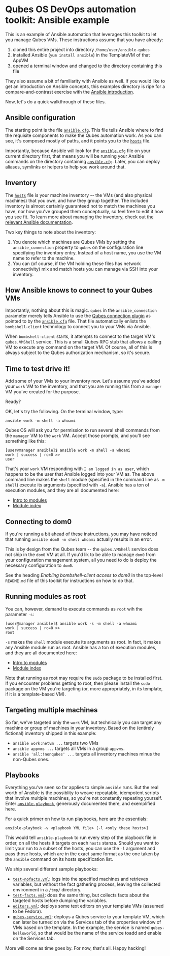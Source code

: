 Qubes OS DevOps automation toolkit: Ansible example
==================================================

This is an example of Ansible automation that leverages this toolkit to
let you manage Qubes VMs.  These instructions assume that you have already:

1. cloned this entire project into directory `/home/user/ansible-qubes`
2. installed Ansible (`yum install ansible`) in the TemplateVM of that AppVM
3. opened a terminal window and changed to the directory containing this file

They also assume a bit of familiarity with Ansible as well.  If you would like
to get an introduction on Ansible concepts, this examples directory is ripe
for a compare-and-contrast exercise with the
[Ansible introduction](https://docs.ansible.com/ansible/intro_getting_started.html).

Now, let's do a quick walkthrough of these files.

Ansible configuration
---------------------

The starting point is the file [`ansible.cfg`](./ansible.cfg).  This file tells Ansible where
to find the requisite components to make the Qubes automation work.  As
you can see, it's composed mostly of paths, and it points you to the
[`hosts`](./hosts) file.

Importantly, because Ansible will look for the [`ansible.cfg`](./ansible.cfg) file
on your current directory first, that means you will be running your
Ansible commands on the directory containing [`ansible.cfg`](./ansible.cfg).  Later, you can
deploy aliases, symlinks or helpers to help you work around that.

Inventory
---------

The [`hosts`](./hosts) file is your machine inventory -- the VMs (and also physical
machines) that you own, and how they group together.  The included inventory
is almost certainly guaranteed not to match the machines you have, nor how
you've grouped them conceptually, so feel free to edit it how you see fit.  To
learn more about managing the inventory, check out [the relevant Ansible
documentation](https://docs.ansible.com/ansible/intro_inventory.html).

Two key things to note about the inventory:

1. You denote which machines are Qubes VMs by setting the `ansible_connection`
   property to `qubes` on the configuration line specifying the inventory
   entry.   Instead of a host name, you use the VM name to refer to the
   machine.
2. You can (of course, if the VM holding these files has network
   connectivity) mix and match hosts you can manage via SSH into your
   inventory.

How Ansible knows to connect to your Qubes VMs
----------------------------------------------

Importantly, nothing about this is magic.  `qubes` in the `ansible_connection`
parameter merely tells Ansible to use the
[Qubes connection plugin](../../ansible/connection_plugins/qubes.py)
as pointed to by the [`ansible.cfg`](./ansible.cfg) file.  That file automatically enlists
the `bombshell-client` technology to connect you to your VMs via Ansible.

When `bombshell-client` starts, it attempts to connect to the target VM's
`qubes.VMShell` service.  This is a small Qubes RPC stub that allows a calling
VM to execute any command on the target VM.  Of course, all of this is
always subject to the Qubes authorization mechanism, so it's secure.

Time to test drive it!
----------------------

Add some of your VMs to your inventory now.  Let's assume you've added your
`work` VM to the inventory, and that you are running this from a `manager`
VM you've created for the purpose.

Ready?

OK, let's try the following.  On the terminal window, type:

    ansible work -m shell -a whoami

Qubes OS will ask you for permission to run several shell commands from the
`manager` VM to the `work` VM.  Accept those prompts, and you'll see
something like this:

    [user@manager ansible]$ ansible work -m shell -a whoami
    work | success | rc=0 >>
    user

That's your `work` VM responding with `I am logged in as user`, which
happens to be the user that Ansible logged into your VM as.  The above
command line makes the `shell` module (specified in the command line as
`-m shell`) execute its arguments (specified with `-a`).  Ansible has a ton
of execution modules, and they are all documented here:

* [Intro to modules](https://docs.ansible.com/ansible/modules.html)
* [Module index](https://docs.ansible.com/ansible/modules_by_category.html)

Connecting to dom0
------------------

If you're running a bit ahead of these instructions, you may have noticed
that running `ansible dom0 -m shell whoami` actually results in an error.

This is by design from the Qubes team -- the `qubes.VMShell` service does
not ship in the `dom0` VM at all.  If you'd lik to be able to manage `dom0`
from your configuration management system, all you need to do is deploy
the necessary configuration to `dom0`.

See the heading *Enabling bombshell-client access to dom0* in the top-level
`README.md` file of this toolkit for instructions on how to do that.

Running modules as root
-----------------------

You can, however, demand to execute commands as `root` wih the parameter `-s`:

    [user@manager ansible]$ ansible work -s -m shell -a whoami
    work | success | rc=0 >>
    root

`-s` makes the `shell` module execute its arguments as root.  In fact, it
makes any Ansible module run as root.  Ansible has a ton of execution modules, and they
are all documented here:

* [Intro to modules](https://docs.ansible.com/ansible/modules.html)
* [Module index](https://docs.ansible.com/ansible/modules_by_category.html)

Note that running as root may require the `sudo` package to be installed
first.   If you encounter problems getting to root, then please install
the `sudo` package on the VM you're targeting (or, more appropriately,
in its template, if it is a template-based VM).

Targeting multiple machines
---------------------------

So far, we've targeted only the `work` VM, but technically you can target any
machine or group of machines in your inventory.  Based on the (entirely
fictional) inventory shipped in this example:

* `ansible work:netvm ...` targets two VMs
* `ansible appvms ...` targets all VMs in a group `appvms`.
* `ansible 'all:!nonqubes' ...` targets all inventory machines minus the
   non-Qubes ones.

Playbooks
---------

Everything you've seen so far applies to simple `ansible` runs.  But the real
worth of Ansible is the possiblity to weave repeatable, idempotent scripts
that involve multiple machines, so you're not constantly repeating yourself.
Enter [`ansible-playbook`](https://docs.ansible.com/ansible/playbooks.html),
generously documented there, and exemplified here.

For a quick primer on how to run playbooks, here are the essentials:

    ansible-playbook -v <playbook YML file> [-l <only these hosts>]

This would tell `ansible-playbook` to run every step of the playbook file
in order, on all the hosts it targets on each `hosts` stanza.  Should you
want to limit your run to a subset of the hosts, you can use the `-l` argument
and pass those hosts, which are in the exact same format as the one
taken by the `ansible` command on its hosts specification list.

We ship several different sample playbooks:

* [`test-nofacts.yml`](./test-nofacts.yml): logs into the specified machines
   and retrieves variables, but without the fact gathering process, leaving
   the collected environment in a `/tmp/` directory.
* [`test-facts.yml`](./test-facts.yml): does the same thing, but collects
   facts about the targeted hosts before dumping the variables.
* [`editors.yml`](./editors.yml): deploys some text editors on your
   template VMs (assumed to be Fedora).
* [`qubes-service.yml`](./qubes-service.yml): deploys a Qubes service to
   your template VM, which can later be turned on via the Services tab
   of the properties window of VMs based on the template.  In the example,
   the service is named `qubes-helloworld`, so that would be the name
   of the service toadd and enable on the Services tab. 

More will come as time goes by.  For now, that's all.  Happy hacking!
